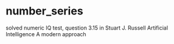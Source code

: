 # number_series
solved numeric IQ test, question 3.15  in Stuart J. Russell Artificial Intelligence A modern approach
